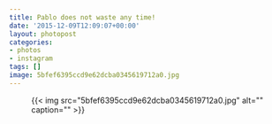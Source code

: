 ```yaml
---
title: Pablo does not waste any time!
date: '2015-12-09T12:09:07+00:00'
layout: photopost
categories:
- photos
- instagram
tags: []
image: 5bfef6395ccd9e62dcba0345619712a0.jpg
---
```


<figure class="photo photo--square">
  {{< img src="5bfef6395ccd9e62dcba0345619712a0.jpg" alt="" caption="" >}}

</figure>




